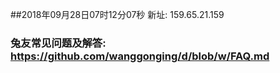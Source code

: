##2018年09月28日07时12分07秒 新址: 159.65.21.159
### 兔友常见问题及解答: https://github.com/wanggonging/d/blob/w/FAQ.md
